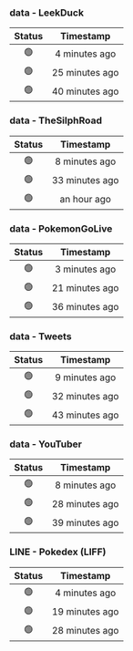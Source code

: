 ### data - LeekDuck
| Status | Timestamp |
|:------:|:---------:|
| 🟢 | 4 minutes ago |
| 🟢 | 25 minutes ago |
| 🟢 | 40 minutes ago |

### data - TheSilphRoad
| Status | Timestamp |
|:------:|:---------:|
| 🟢 | 8 minutes ago |
| 🟢 | 33 minutes ago |
| 🟢 | an hour ago |

### data - PokemonGoLive
| Status | Timestamp |
|:------:|:---------:|
| 🟢 | 3 minutes ago |
| 🟢 | 21 minutes ago |
| 🟢 | 36 minutes ago |

### data - Tweets
| Status | Timestamp |
|:------:|:---------:|
| 🟢 | 9 minutes ago |
| 🟢 | 32 minutes ago |
| 🟢 | 43 minutes ago |

### data - YouTuber
| Status | Timestamp |
|:------:|:---------:|
| 🟢 | 8 minutes ago |
| 🟢 | 28 minutes ago |
| 🟢 | 39 minutes ago |

### LINE - Pokedex (LIFF)
| Status | Timestamp |
|:------:|:---------:|
| 🟢 | 4 minutes ago |
| 🟢 | 19 minutes ago |
| 🟢 | 28 minutes ago |

